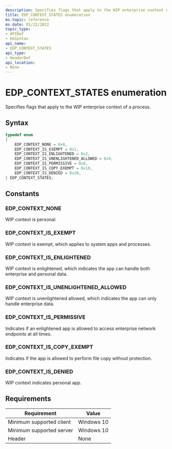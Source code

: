 ```yaml
---
description: Specifies flags that apply to the WIP enterprise context of a process.
title: EDP_CONTEXT_STATES enumeration
ms.topic: reference
ms.date: 01/22/2022
topic_type: 
- APIRef
- kbSyntax
api_name: 
- EDP_CONTEXT_STATES
api_type: 
- HeaderDef
api_location: 
- None
---
```


# EDP_CONTEXT_STATES enumeration

Specifies flags that apply to the WIP enterprise context of a process.

## Syntax


```C++
typedef enum
{
    EDP_CONTEXT_NONE = 0x0,
    EDP_CONTEXT_IS_EXEMPT = 0x1,
    EDP_CONTEXT_IS_ENLIGHTENED = 0x2,
    EDP_CONTEXT_IS_UNENLIGHTENED_ALLOWED = 0x4,
    EDP_CONTEXT_IS_PERMISSIVE = 0x8,
    EDP_CONTEXT_IS_COPY_EXEMPT = 0x10,
    EDP_CONTEXT_IS_DENIED = 0x20,
} EDP_CONTEXT_STATES;

```

## Constants

### EDP_CONTEXT_NONE

WIP context is personal.

### EDP_CONTEXT_IS_EXEMPT

WIP context is exempt, which applies to system apps and processes.

### EDP_CONTEXT_IS_ENLIGHTENED

WIP context is enlightened, which indicates the app can handle both enterprise and personal data.

### EDP_CONTEXT_IS_UNENLIGHTENED_ALLOWED

WIP context is unenlightened allowed, which indicates the app can only handle enterprise data.

### EDP_CONTEXT_IS_PERMISSIVE

Indicates if an enlightened app is allowed to access enterprise network endpoints at all times.

### EDP_CONTEXT_IS_COPY_EXEMPT

Indicates if the app is allowed to perform file copy without protection.

### EDP_CONTEXT_IS_DENIED

WIP context indicates personal app.

## Requirements



| Requirement | Value |
|-------------------------------------|-----------------------------------------|
| Minimum supported client | Windows 10                          |
| Minimum supported server | Windows 10                                |
| Header                   | None  |




 

 




